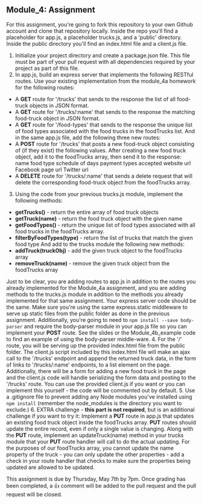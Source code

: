 ## Module_4: Assignment

For this assignment, you're going to fork this repository to your own Github account and clone that repository locally. Inside the repo you'll find a placeholder for app.js, a placeholder trucks.js, and a 'public' directory. Inside the public directory you'll find an index.html file and a client.js file.

1. Initialize your project directory and create a package.json file. This file must be part of your pull request with all dependencies required by your project as part of this file.
2. In app.js, build an express server that implements the following RESTful routes. Use your existing implementation from the module_4a homework for the following routes:
  * A __GET__ route for '/trucks' that sends to the response the list of all food-truck objects in JSON format.
  * A __GET__ route for '/trucks/:name' that sends to the response the matching food-truck object in JSON format.
  * A __GET__ route for '/food-types' that sends to the response the unique list of food types associated with the food trucks in the foodTrucks list.
And in the same app.js file, add the following three new routes:
  * A __POST__ route for '/trucks' that posts a new food-truck object consisting of (if they exist) the following values. After creating a new food truck object, add it to the foodTrucks array, then send it to the response:
	name
	food type
	schedule of days
	payment types accepted
	website url
	Facebook page url
	Twitter url
  * A __DELETE__ route for '/trucks/:name' that sends a delete request that will delete the corresponding food-truck object from the foodTrucks array.
3. Using the code from your previous trucks.js module, implement the following methods:
  * __getTrucks()__ - return the entire array of food truck objects
  * __getTruck(name)__ - return the food truck object with the given name
  * __getFoodTypes()__ - return the unique list of food types associated with all food trucks in the foodTrucks array.
  * __filterByFoodTypes(type)__ - return the list of trucks that match the given food type
And add to the trucks module the following new methods:
  * __addTruck(truckObj)__ - add the given truck object to the foodTrucks array
  * __removeTruck(name)__ - remove the given truck object from the foodTrucks array

Just to be clear, you are adding routes to app.js in addition to the routes you already implemented for the Module_4a assignment, and you are adding methods to the trucks.js module in addition to the methods you already implemented for that same assignment. Your express server code should be the same. Make sure you're using the same express.static middleware to serve up static files from the public folder as done in the previous assignment. Additionally, you're going to need to `npm install --save body-parser` and require the body-parser module in your app.js file so you can implement your __POST__ route. See the slides or the Module_4b_example code to find an example of using the body-parser middle-ware. 
4. For the '/' route, you will be serving up the provided index.html file from the public folder.  The client.js script included by this index.html file will make an ajax call to the '/trucks' endpoint and append the returned truck data, in the form of links to '/trucks/:name' endpoints, to a list element on the page. Additionally, there will be a form for adding a new food truck in the page and the client.js code will handle serializing the form data and posting to the '/trucks' route. You can use the provided client.js if you want or you can implement this yourself - the code will be commented out by default.
5. Use a .gitignore file to prevent adding any Node modules you've installed using `npm install` (remember the node_modules is the directory you want to exclude.)
6. EXTRA challenge - **this part is not required**, but is an additional challenge if you want to try it: 
Implement a __PUT__ route in app.js that updates an existing food truck object inside the foodTrucks array. __PUT__ routes should update the entire record, even if only a single value is changing. Along with the __PUT__ route, implement an updateTruck(name) method in your trucks module that your __PUT__ route handler will call to do the actual updating. For the purposes of our foodTrucks array, you cannot update the name property of the truck - you can only update the other properties - add a check in your route handler that checks to make sure the properties being updated are allowed to be updated.

This assignment is due by Thursday, May 7th by 7pm. Once grading has been completed, a :+1: comment will be added to the pull request and the pull request will be closed.